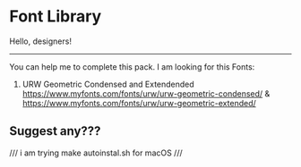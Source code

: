 # Font Library

Hello, designers! 

------------------------------------------------------------------------------------------------------------------------
You can help me to complete this pack.
I am looking for this Fonts:

1. URW Geometric Condensed and Extendended https://www.myfonts.com/fonts/urw/urw-geometric-condensed/ & https://www.myfonts.com/fonts/urw/urw-geometric-extended/

Suggest any???
------------------------------------------------------------------------------------------------------------------------

/// i am trying make autoinstal.sh for macOS ///
